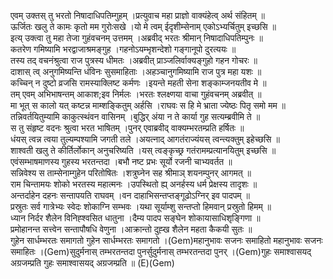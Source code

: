 

  
एवम् उक्तस् तु भरतो निषादाधिपतिम्गुहम् ।प्रत्युवाच महा प्राज्ञो वाक्यंहेत्व् अर्थ संहितम्  ॥   
ऊर्जितः खलु ते कामः कृतो मम गुरोःसखे ।यो मे त्वम् ईदृशीम्सेनाम् एकोऽभ्यर्चितुम् इच्छसि  ॥   
इत्य् उक्त्वा तु महा तेजा गुहंवचनम् उत्तमम् ।अब्रवीद् भरतः श्रीमान् निषादाधिपतिम्पुनः  ॥   
कतरेण गमिष्यामि भरद्वाजाश्रमङ्गुह ।गहनोऽयम्भृशन्देशो गङ्गानूपो दुरत्ययः  ॥   
तस्य तद् वचनंश्रुत्वा राज पुत्रस्य धीमतः ।अब्रवीत् प्राञ्जलिर्वाक्यङ्गुहो गहन गोचरः  ॥   
दाशास् त्व् अनुगमिष्यन्ति धंविनः सुसमाहिताः ।अहञ्चानुगमिष्यामि राज पुत्र महा यशः  ॥   
कच्चिन् न दुष्टो व्रजसि रामस्याक्लिष्ट कर्मणः ।इयन्ते महती सेना शङ्काम्जनयतीव मे  ॥   
तम् एवम् अभिभाषन्तम् आकाश;इव निर्मलः ।भरतः श्लक्ष्णया वाचा गुहंवचनम् अब्रवीत्  ॥   
मा भूत् स कालो यत् कष्टन्न माम्शङ्कितुम् अर्हसि ।राघवः स हि मे भ्राता ज्येष्ठः पितृ समो मम  ॥   
तन्निवर्तयितुम्यामि काकुत्स्थंवन वासिनम् ।बुद्धिर् अंया न ते कार्या गुह सत्यम्ब्रवीमि ते  ॥   
स तु संहृष्ट वदनः श्रुत्वा भरत भाषितम् ।पुनर् एवाब्रवीद् वाक्यम्भरतम्प्रति हर्षितः  ॥   
धंयस् त्वन्न त्वया तुल्यम्पश्यामि जगती तले ।अयत्नाद् आगतंराज्यंयस् त्वन्त्यक्तुम् इहेच्छसि  ॥   
शाश्वती खलु ते कीर्तिर्लोकान् अनुचरिष्यति ।यस् त्वङ्कृच्छ्र गतंरामम्प्रत्यानयितुम् इच्छसि  ॥   
एवंसम्भाषमाणस्य गुहस्य भरतन्तदा ।बभौ नष्ट प्रभः सूर्यो रजनी चाभ्यवर्तत  ॥   
सन्निवेश्य स ताम्सेनाम्गुहेन परितोषितः ।शत्रुघ्नेन सह श्रीमाञ् शयनम्पुनर् आगमत्  ॥   
राम चिन्तामयः शोको भरतस्य महात्मनः ।उपस्थितो ह्य् अनर्हस्य धर्म प्रेक्षस्य तादृशः  ॥   
अन्तर्दाहेन दहनः सन्तापयति राघवम् ।वन दाहाभिसन्तप्तङ्गूढोऽग्निर् इव पादपम्  ॥   
प्रस्रुतः सर्व गात्रेभ्यः स्वेदः शोकाग्नि सम्भवः ।यथा सूर्याम्शु सन्तप्तो हिमवान् प्रस्रुतो हिमम्  ॥   
ध्यान निर्दर शैलेन विनिह्श्वसित धातुना ।दैम्य पादप सङ्घेन शोकायासाधिशृङ्गिणा  ॥   
प्रमोहानन्त सत्त्वेन सन्तापौषधि वेणुना ।आक्रान्तो दुह्ख शैलेन महता कैकयी सुतः  ॥   
गुहेन सार्धम्भरतः समागतो गुहेन सार्धम्भरतः समागतो ।(Gem)महानुभावः सजनः समाहितो महानुभावः सजनः समाहितः ।(Gem)सुदुर्मनास् तम्भरतन्तदा पुनर्सुदुर्मनास् तम्भरतन्तदा पुनर् ।(Gem)गुहः समाश्वासयद् अग्रजम्प्रति गुहः समाश्वासयद् अग्रजम्प्रति  ॥ (E)(Gem)  
